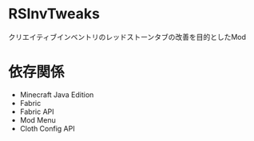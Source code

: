 # RSInvTweaks
クリエイティブインベントリのレッドストーンタブの改善を目的としたMod

# 依存関係
- Minecraft Java Edition
- Fabric
- Fabric API
- Mod Menu
- Cloth Config API
